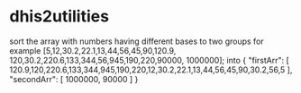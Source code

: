 # dhis2utilities
sort the array with numbers having different bases to two groups
for example [5,12,30.2,22.1,13,44,56,45,90,120.9, 120,30.2,220.6,133,344,56,945,190,220,90000, 1000000];
into
{
  "firstArr": [ 120.9,120,220.6,133,344,945,190,220,12,30.2,22.1,13,44,56,45,90,30.2,56,5 ],
  "secondArr": [ 1000000, 90000 ]
}

